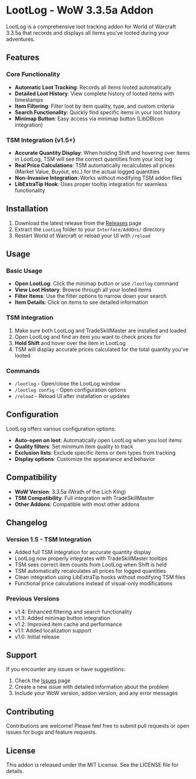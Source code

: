 # LootLog - WoW 3.3.5a Addon

LootLog is a comprehensive loot tracking addon for World of Warcraft 3.3.5a that records and displays all items you've looted during your adventures.

## Features

### Core Functionality
- **Automatic Loot Tracking**: Records all items looted automatically
- **Detailed Loot History**: View complete history of looted items with timestamps
- **Item Filtering**: Filter loot by item quality, type, and custom criteria
- **Search Functionality**: Quickly find specific items in your loot history
- **Minimap Button**: Easy access via minimap button (LibDBIcon integration)

### TSM Integration (v1.5+)
- **Accurate Quantity Display**: When holding Shift and hovering over items in LootLog, TSM will see the correct quantities from your loot log
- **Real Price Calculations**: TSM automatically recalculates all prices (Market Value, Buyout, etc.) for the actual logged quantities
- **Non-Invasive Integration**: Works without modifying TSM addon files
- **LibExtraTip Hook**: Uses proper tooltip integration for seamless functionality

## Installation

1. Download the latest release from the [Releases](https://github.com/Gariloz/LootLog/releases) page
2. Extract the `LootLog` folder to your `Interface/AddOns/` directory
3. Restart World of Warcraft or reload your UI with `/reload`

## Usage

### Basic Usage
- **Open LootLog**: Click the minimap button or use `/lootlog` command
- **View Loot History**: Browse through all your looted items
- **Filter Items**: Use the filter options to narrow down your search
- **Item Details**: Click on items to see detailed information

### TSM Integration
1. Make sure both LootLog and TradeSkillMaster are installed and loaded
2. Open LootLog and find an item you want to check prices for
3. **Hold Shift** and hover over the item in LootLog
4. TSM will display accurate prices calculated for the total quantity you've looted

### Commands
- `/lootlog` - Open/close the LootLog window
- `/lootlog config` - Open configuration options
- `/reload` - Reload UI after installation or updates

## Configuration

LootLog offers various configuration options:
- **Auto-open on loot**: Automatically open LootLog when you loot items
- **Quality filters**: Set minimum item quality to track
- **Exclusion lists**: Exclude specific items or item types from tracking
- **Display options**: Customize the appearance and behavior

## Compatibility

- **WoW Version**: 3.3.5a (Wrath of the Lich King)
- **TSM Compatibility**: Full integration with TradeSkillMaster
- **Other Addons**: Compatible with most other addons

## Changelog

### Version 1.5 - TSM Integration
- Added full TSM integration for accurate quantity display
- LootLog now properly integrates with TradeSkillMaster tooltips
- TSM sees correct item counts from LootLog when Shift is held
- TSM automatically recalculates all prices for logged quantities
- Clean integration using LibExtraTip hooks without modifying TSM files
- Functional price calculations instead of visual-only modifications

### Previous Versions
- v1.4: Enhanced filtering and search functionality
- v1.3: Added minimap button integration
- v1.2: Improved item cache and performance
- v1.1: Added localization support
- v1.0: Initial release

## Support

If you encounter any issues or have suggestions:
1. Check the [Issues](https://github.com/Gariloz/LootLog/issues) page
2. Create a new issue with detailed information about the problem
3. Include your WoW version, addon version, and any error messages

## Contributing

Contributions are welcome! Please feel free to submit pull requests or open issues for bugs and feature requests.

## License

This addon is released under the MIT License. See the LICENSE file for details.
